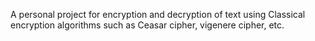 A personal project for encryption and decryption of text using Classical encryption algorithms such as Ceasar cipher, vigenere cipher, etc.
